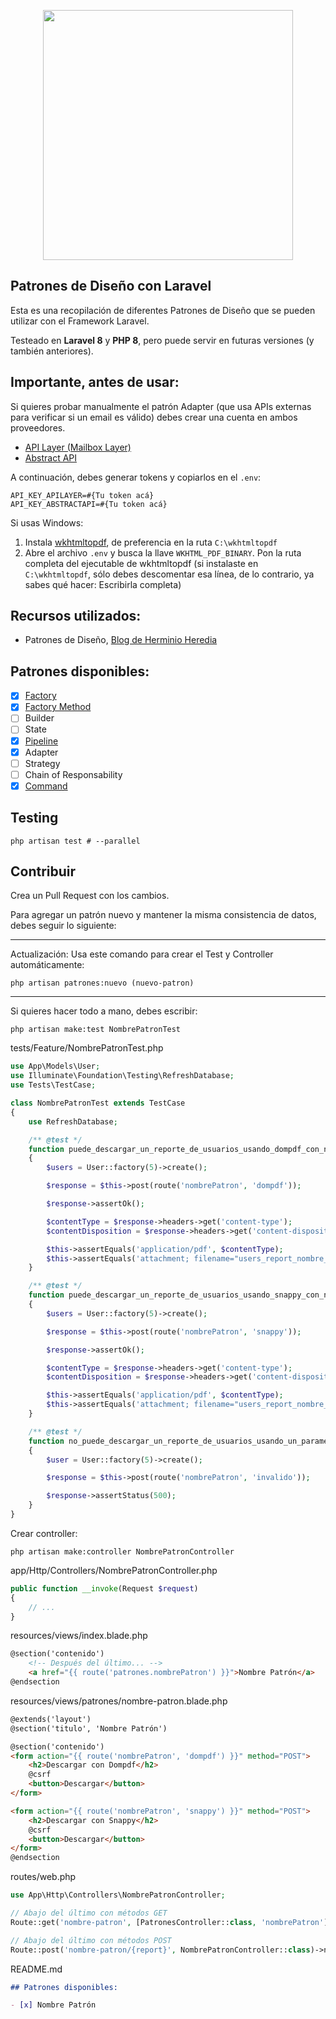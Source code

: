 <p align="center"><a href="https://laravel.com" target="_blank"><img src="https://raw.githubusercontent.com/laravel/art/master/logo-lockup/5%20SVG/2%20CMYK/1%20Full%20Color/laravel-logolockup-cmyk-red.svg" width="400"></a></p>

## Patrones de Diseño con Laravel

Esta es una recopilación de diferentes Patrones de Diseño que se pueden utilizar con el Framework Laravel.

Testeado en **Laravel 8** y **PHP 8**, pero puede servir en futuras versiones (y también anteriores).

## Importante, antes de usar:

Si quieres probar manualmente el patrón Adapter (que usa APIs externas para verificar si un email es válido) debes crear una cuenta en ambos proveedores.

- [API Layer (Mailbox Layer)](https://mailboxlayer.com/)
- [Abstract API](https://www.abstractapi.com/)

A continuación, debes generar tokens y copiarlos en el `.env`:

```dotenv
API_KEY_APILAYER=#{Tu token acá}
API_KEY_ABSTRACTAPI=#{Tu token acá}
```

Si usas Windows:
1. Instala [wkhtmltopdf](https://wkhtmltopdf.org/downloads.html), de preferencia en la ruta ```C:\wkhtmltopdf``` 
2. Abre el archivo `.env` y busca la llave `WKHTML_PDF_BINARY`. Pon la ruta completa del ejecutable de wkhtmltopdf (si instalaste en ```C:\wkhtmltopdf```, sólo debes descomentar esa línea, de lo contrario, ya sabes qué hacer: Escribirla completa)

## Recursos utilizados:
- Patrones de Diseño, [Blog de Herminio Heredia](https://herminioheredia.com.mx/)

## Patrones disponibles:
- [x] [Factory](https://github.com/sebacarrasco93/patrones-laravel/commit/16c29acafb6f4136ff0b52b121e8d215e2092890)
- [x] [Factory Method](https://github.com/sebacarrasco93/patrones-laravel/commit/02b3950fbb9b8177c37ff7e03f36422600bdeb3f)
- [ ] Builder
- [ ] State
- [x] [Pipeline](https://github.com/sebacarrasco93/patrones-laravel/commit/51d2dfcb1f71e9cd76c9413a61ec84f9e6127235)
- [x] Adapter
- [ ] Strategy
- [ ] Chain of Responsability
- [x] [Command](https://github.com/sebacarrasco93/patrones-laravel/commit/22eedf535e40d23145250d62770f679f96b38ae0)

## Testing
```shell
php artisan test # --parallel
```

## Contribuir
Crea un Pull Request con los cambios.

Para agregar un patrón nuevo y mantener la misma consistencia de datos, debes seguir lo siguiente:

---
Actualización: Usa este comando para crear el Test y Controller automáticamente:
```shell
php artisan patrones:nuevo (nuevo-patron)
```
---

Si quieres hacer todo a mano, debes escribir:

```shell
php artisan make:test NombrePatronTest
```

tests/Feature/NombrePatronTest.php
```php
use App\Models\User;
use Illuminate\Foundation\Testing\RefreshDatabase;
use Tests\TestCase;

class NombrePatronTest extends TestCase
{
    use RefreshDatabase;

    /** @test */
    function puede_descargar_un_reporte_de_usuarios_usando_dompdf_con_nombre_del_patron()
    {
        $users = User::factory(5)->create();

        $response = $this->post(route('nombrePatron', 'dompdf'));

        $response->assertOk();

        $contentType = $response->headers->get('content-type');
        $contentDisposition = $response->headers->get('content-disposition');

        $this->assertEquals('application/pdf', $contentType);
        $this->assertEquals('attachment; filename="users_report_nombre_patron.pdf"', $contentDisposition);
    }

    /** @test */
    function puede_descargar_un_reporte_de_usuarios_usando_snappy_con_nombre_del_patron()
    {
        $users = User::factory(5)->create();

        $response = $this->post(route('nombrePatron', 'snappy'));

        $response->assertOk();

        $contentType = $response->headers->get('content-type');
        $contentDisposition = $response->headers->get('content-disposition');

        $this->assertEquals('application/pdf', $contentType);
        $this->assertEquals('attachment; filename="users_report_nombre_patron.pdf"', $contentDisposition);
    }

    /** @test */
    function no_puede_descargar_un_reporte_de_usuarios_usando_un_parametro_invalido_con_nombre_del_patron()
    {
        $user = User::factory(5)->create();

        $response = $this->post(route('nombrePatron', 'invalido'));

        $response->assertStatus(500);
    }
}
```

Crear controller:
```shell
php artisan make:controller NombrePatronController
```

app/Http/Controllers/NombrePatronController.php
```php
public function __invoke(Request $request)
{
    // ...
}

```

resources/views/index.blade.php
```html
@section('contenido')
    <!-- Después del último... -->
    <a href="{{ route('patrones.nombrePatron') }}">Nombre Patrón</a>
@endsection
```

resources/views/patrones/nombre-patron.blade.php
```html
@extends('layout')
@section('titulo', 'Nombre Patrón')

@section('contenido')
<form action="{{ route('nombrePatron', 'dompdf') }}" method="POST">
    <h2>Descargar con Dompdf</h2>
    @csrf
    <button>Descargar</button>
</form>

<form action="{{ route('nombrePatron', 'snappy') }}" method="POST">
    <h2>Descargar con Snappy</h2>
    @csrf
    <button>Descargar</button>
</form>
@endsection
```

routes/web.php
```php
use App\Http\Controllers\NombrePatronController;

// Abajo del último con métodos GET
Route::get('nombre-patron', [PatronesController::class, 'nombrePatron'])->name('patrones.nombrePatron');

// Abajo del último con métodos POST
Route::post('nombre-patron/{report}', NombrePatronController::class)->name('nombrePatron');
```

README.md
```markdown
## Patrones disponibles:

- [x] Nombre Patrón
```
